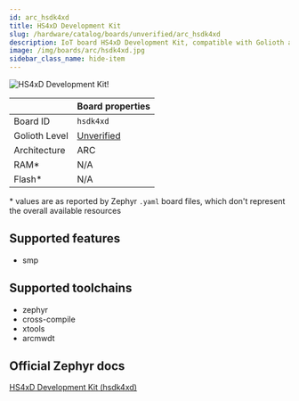 ```yaml
---
id: arc_hsdk4xd
title: HS4xD Development Kit
slug: /hardware/catalog/boards/unverified/arc_hsdk4xd
description: IoT board HS4xD Development Kit, compatible with Golioth at unverified level.
image: /img/boards/arc/hsdk4xd.jpg
sidebar_class_name: hide-item
---
```


[//]: # (This is an auto-generated file, do not edit! Changes to it will be lost upon re-generation)

![HS4xD Development Kit!](/img/boards/arc/hsdk4xd.jpg "HS4xD Development Kit")

|                | Board properties     |
| -------------  | -------------------- |
| Board ID       | `hsdk4xd` |
| Golioth Level  | [Unverified](/hardware#unverified-boards) |
| Architecture   | ARC |
| RAM*           | N/A |
| Flash*         | N/A |

\* values are as reported by Zephyr `.yaml` board files, which don't represent the overall available resources



## Supported features

* smp

## Supported toolchains

* zephyr
* cross-compile
* xtools
* arcmwdt

## Official Zephyr docs

[HS4xD Development Kit (hsdk4xd)](https://docs.zephyrproject.org/latest/boards/arc/hsdk4xd/doc/index.html)

